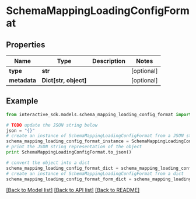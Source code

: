 # SchemaMappingLoadingConfigFormat


## Properties

Name | Type | Description | Notes
------------ | ------------- | ------------- | -------------
**type** | **str** |  | [optional] 
**metadata** | **Dict[str, object]** |  | [optional] 

## Example

```python
from interactive_sdk.models.schema_mapping_loading_config_format import SchemaMappingLoadingConfigFormat

# TODO update the JSON string below
json = "{}"
# create an instance of SchemaMappingLoadingConfigFormat from a JSON string
schema_mapping_loading_config_format_instance = SchemaMappingLoadingConfigFormat.from_json(json)
# print the JSON string representation of the object
print SchemaMappingLoadingConfigFormat.to_json()

# convert the object into a dict
schema_mapping_loading_config_format_dict = schema_mapping_loading_config_format_instance.to_dict()
# create an instance of SchemaMappingLoadingConfigFormat from a dict
schema_mapping_loading_config_format_form_dict = schema_mapping_loading_config_format.from_dict(schema_mapping_loading_config_format_dict)
```
[[Back to Model list]](../README.md#documentation-for-models) [[Back to API list]](../README.md#documentation-for-api-endpoints) [[Back to README]](../README.md)


